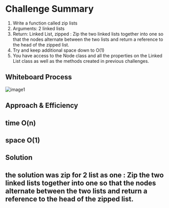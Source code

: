 # Challenge Summary
<!-- Description of the challenge -->
1. Write a function called zip lists
2. Arguments: 2 linked lists
3. Return: Linked List, zipped : Zip the two linked lists together into one so that the nodes alternate between the two lists and return a reference to the head of the zipped list.
4. Try and keep additional space down to O(1)
5. You have access to the Node class and all the properties on the Linked List class as well as the methods created in previous challenges.
## Whiteboard Process
<!-- Embedded whiteboard image -->
![image1](Zip_two_linked_lists.png)

## Approach & Efficiency
<!-- What approach did you take? Why? What is the Big O space/time for this approach? -->
## time O(n)
## space O(1)
## Solution
<!-- Show how to run your code, and examples of it in action -->

## the solution was zip for 2 list as one :  Zip the two linked lists together into one so that the nodes alternate between the two lists and return a reference to the head of the zipped list.
